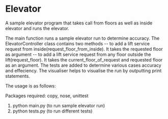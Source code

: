 # Elevator
A sample elevator program that takes call from floors as well as inside elevator and runs the elevator.

The main function runs a sample elevator run to determine accuracy.
The ElevatorController class contains two methods 
  -- to add a lift service request from inside(request_floor_from_inside). It takes the requested floor as argument
  -- to add a lift service request from any floor outside the lift(request_floor). It takes the current_floor_of_request and requested floor as an argument.
The tests are added to determine various cases accuracy and effeciency.
The visualiser helps to visualise the run by outputting print statements.

The usage is as follows:

Packages required:
copy, nose, unittest

1. python main.py (to run sample elevator run)
2. python tests.py (to run different tests)
